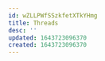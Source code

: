 ```yaml
---
id: wZLLPWfSSzkfetXTkYHmg
title: Threads
desc: ''
updated: 1643723096370
created: 1643723096370
---
```


